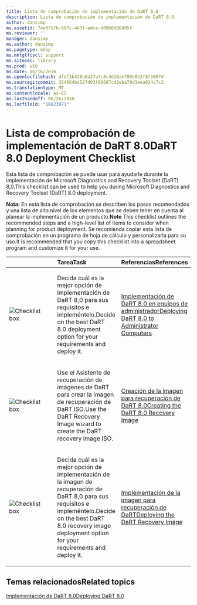 ```yaml
---
title: Lista de comprobación de implementación de DaRT 8.0
description: Lista de comprobación de implementación de DaRT 8.0
author: dansimp
ms.assetid: 74e071fb-697c-463f-adce-d09b8d86495f
ms.reviewer: ''
manager: dansimp
ms.author: dansimp
ms.pagetype: mdop
ms.mktglfcycl: support
ms.sitesec: library
ms.prod: w10
ms.date: 06/16/2016
ms.openlocfilehash: dfdf3b428a0a37a7c8c4d20ae789e8b3f8f3007d
ms.sourcegitcommit: 354664bc527d93f80687cd2eba70d1eea024c7c3
ms.translationtype: MT
ms.contentlocale: es-ES
ms.lasthandoff: 06/26/2020
ms.locfileid: "10823971"
---
```

# <span data-ttu-id="2cb6f-103">Lista de comprobación de implementación de DaRT 8.0</span><span class="sxs-lookup"><span data-stu-id="2cb6f-103">DaRT 8.0 Deployment Checklist</span></span>


<span data-ttu-id="2cb6f-104">Esta lista de comprobación se puede usar para ayudarle durante la implementación de Microsoft Diagnostics and Recovery Toolset (DaRT) 8,0.</span><span class="sxs-lookup"><span data-stu-id="2cb6f-104">This checklist can be used to help you during Microsoft Diagnostics and Recovery Toolset (DaRT) 8.0 deployment.</span></span>

<span data-ttu-id="2cb6f-105">**Nota:**  En esta lista de comprobación se describen los pasos recomendados y una lista de alto nivel de los elementos que se deben tener en cuenta al planear la implementación de un producto.</span><span class="sxs-lookup"><span data-stu-id="2cb6f-105">**Note** This checklist outlines the recommended steps and a high-level list of items to consider when planning for product deployment.</span></span> <span data-ttu-id="2cb6f-106">Se recomienda copiar esta lista de comprobación en un programa de hoja de cálculo y personalizarla para su uso.</span><span class="sxs-lookup"><span data-stu-id="2cb6f-106">It is recommended that you copy this checklist into a spreadsheet program and customize it for your use.</span></span>

 

<table>
<colgroup>
<col width="33%" />
<col width="33%" />
<col width="33%" />
</colgroup>
<thead>
<tr class="header">
<th align="left"></th>
<th align="left"><span data-ttu-id="2cb6f-107">Tarea</span><span class="sxs-lookup"><span data-stu-id="2cb6f-107">Task</span></span></th>
<th align="left"><span data-ttu-id="2cb6f-108">Referencias</span><span class="sxs-lookup"><span data-stu-id="2cb6f-108">References</span></span></th>
</tr>
</thead>
<tbody>
<tr class="odd">
<td align="left"><img src="images/checklistbox.gif" alt="Checklist box" /></td>
<td align="left"><p><span data-ttu-id="2cb6f-109">Decida cuál es la mejor opción de implementación de DaRT 8,0 para sus requisitos e impleméntelo.</span><span class="sxs-lookup"><span data-stu-id="2cb6f-109">Decide on the best DaRT 8.0 deployment option for your requirements and deploy it.</span></span></p></td>
<td align="left"><p><a href="deploying-dart-80-to-administrator-computers-dart-8.md" data-raw-source="[Deploying DaRT 8.0 to Administrator Computers](deploying-dart-80-to-administrator-computers-dart-8.md)"><span data-ttu-id="2cb6f-110">Implementación de DaRT 8.0 en equipos de administrador</span><span class="sxs-lookup"><span data-stu-id="2cb6f-110">Deploying DaRT 8.0 to Administrator Computers</span></span></a></p></td>
</tr>
<tr class="even">
<td align="left"><img src="images/checklistbox.gif" alt="Checklist box" /></td>
<td align="left"><p><span data-ttu-id="2cb6f-111">Use el Asistente de recuperación de imágenes de DaRT para crear la imagen de recuperación de DaRT ISO.</span><span class="sxs-lookup"><span data-stu-id="2cb6f-111">Use the DaRT Recovery Image wizard to create the DaRT recovery image ISO.</span></span></p></td>
<td align="left"><p><a href="creating-the-dart-80-recovery-image-dart-8.md" data-raw-source="[Creating the DaRT 8.0 Recovery Image](creating-the-dart-80-recovery-image-dart-8.md)"><span data-ttu-id="2cb6f-112">Creación de la imagen para recuperación de DaRT 8.0</span><span class="sxs-lookup"><span data-stu-id="2cb6f-112">Creating the DaRT 8.0 Recovery Image</span></span></a></p></td>
</tr>
<tr class="odd">
<td align="left"><img src="images/checklistbox.gif" alt="Checklist box" /></td>
<td align="left"><p><span data-ttu-id="2cb6f-113">Decida cuál es la mejor opción de implementación de la imagen de recuperación de DaRT 8,0 para sus requisitos e impleméntelo.</span><span class="sxs-lookup"><span data-stu-id="2cb6f-113">Decide on the best DaRT 8.0 recovery image deployment option for your requirements and deploy it.</span></span></p></td>
<td align="left"><p><a href="deploying-the-dart-recovery-image-dart-8.md" data-raw-source="[Deploying the DaRT Recovery Image](deploying-the-dart-recovery-image-dart-8.md)"><span data-ttu-id="2cb6f-114">Implementación de la imagen para recuperación de DaRT</span><span class="sxs-lookup"><span data-stu-id="2cb6f-114">Deploying the DaRT Recovery Image</span></span></a></p></td>
</tr>
</tbody>
</table>

 

## <span data-ttu-id="2cb6f-115">Temas relacionados</span><span class="sxs-lookup"><span data-stu-id="2cb6f-115">Related topics</span></span>


[<span data-ttu-id="2cb6f-116">Implementación de DaRT 8.0</span><span class="sxs-lookup"><span data-stu-id="2cb6f-116">Deploying DaRT 8.0</span></span>](deploying-dart-80-dart-8.md)

 

 





